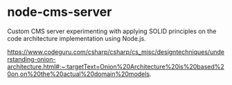 # node-cms-server

Custom CMS server experimenting with applying SOLID principles on the code architecture implementation using Node.js.

https://www.codeguru.com/csharp/csharp/cs_misc/designtechniques/understanding-onion-architecture.html#:~:targetText=Onion%20Architecture%20is%20based%20on,on%20the%20actual%20domain%20models.
